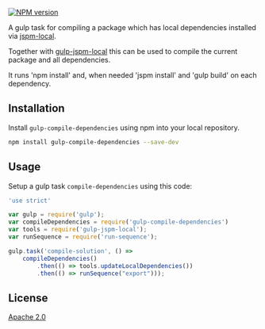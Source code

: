 [![NPM version][npm-image]][npm-url]

A gulp task for compiling a package which has local dependencies installed via [jspm-local](https://github.com/Netatwork-de/jspm-local).

Together with [gulp-jspm-local](https://github.com/Netatwork-de/gulp-jspm-local) this can be used to compile the current package and all dependencies.

It runs 'npm install' and, when needed 'jspm install' and 'gulp build' on each dependency.

## Installation

Install `gulp-compile-dependencies` using npm into your local repository.

```bash
npm install gulp-compile-dependencies --save-dev
```
## Usage

Setup a gulp task `compile-dependencies` using this code:

```js
'use strict'

var gulp = require('gulp');
var compileDependencies = require('gulp-compile-dependencies')
var tools = require('gulp-jspm-local');
var runSequence = require('run-sequence');

gulp.task('compile-solution', () =>
	compileDependencies()
		.then(() => tools.updateLocalDependencies())
		.then(() => runSequence("export")));

```


## License

[Apache 2.0](/LICENSE)

[npm-url]: https://npmjs.org/package/gulp-compile-dependencies
[npm-image]: http://img.shields.io/npm/v/gulp-compile-dependencies.svg
